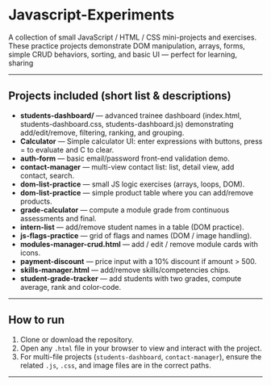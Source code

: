 # Javascript-Experiments

A collection of small JavaScript / HTML / CSS mini-projects and exercises.  
These practice projects demonstrate DOM manipulation, arrays, forms, simple CRUD behaviors, sorting, and basic UI — perfect for learning, sharing

---

## Projects included (short list & descriptions)
 
- **students-dashboard/** — advanced trainee dashboard (index.html, students-dashboard.css, students-dashboard.js) demonstrating add/edit/remove, filtering, ranking, and grouping.
- **Calculator** — Simple calculator UI: enter expressions with buttons, press = to evaluate and C to clear.
- **auth-form** — basic email/password front-end validation demo.  
- **contact-manager** — multi-view contact list: list, detail view, add contact, search.  
- **dom-list-practice** — small JS logic exercises (arrays, loops, DOM).
- **dom-list-practice** — simple product table where you can add/remove products.  
- **grade-calculator** — compute a module grade from continuous assessments and final.  
- **intern-list** — add/remove student names in a table (DOM practice).  
- **js-flags-practice** — grid of flags and names (DOM / image handling).  
- **modules-manager-crud.html** — add / edit / remove module cards with icons.  
- **payment-discount** — price input with a 10% discount if amount > 500.  
- **skills-manager.html** — add/remove skills/competencies chips.  
- **student-grade-tracker** — add students with two grades, compute average, rank and color-code.  
  

---

## How to run

1. Clone or download the repository.  
2. Open any `.html` file in your browser to view and interact with the project.  
3. For multi-file projects (`students-dashboard`, `contact-manager`), ensure the related `.js`, `.css`, and image files are in the correct paths.

---

